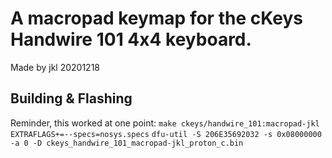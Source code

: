 # A macropad keymap for the cKeys Handwire 101 4x4 keyboard.
Made by jkl 20201218

## Building & Flashing
Reminder, this worked at one point: 
`make ckeys/handwire_101:macropad-jkl EXTRAFLAGS+=--specs=nosys.specs`
`dfu-util -S 206E35692032 -s 0x08000000 -a 0 -D ckeys_handwire_101_macropad-jkl_proton_c.bin`
